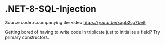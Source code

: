 # .NET-8-SQL-Injection
Source code accompanying the video https://youtu.be/xapb2qo7be8

Getting bored of having to write code in triplicate just to initialize a field? Try primary constructors.
